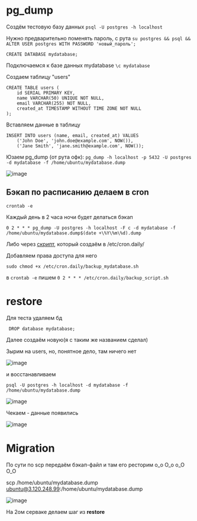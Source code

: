 # pg_dump

Создём тестовую базу данных
```psql -U postgres -h localhost```

Нужно предварительно поменять пароль, с рута ```su postgres && psql && ALTER USER postgres WITH PASSWORD 'новый_пароль';```

```CREATE DATABASE mydatabase;```

Подключаемся к базе данных mydatabase
```\c mydatabase```

Создаем таблицу "users"
```
CREATE TABLE users (
    id SERIAL PRIMARY KEY,
    name VARCHAR(50) UNIQUE NOT NULL,
    email VARCHAR(255) NOT NULL,
    created_at TIMESTAMP WITHOUT TIME ZONE NOT NULL
);
```
Вставляем данные в таблицу
```
INSERT INTO users (name, email, created_at) VALUES
    ('John Doe', 'john.doe@example.com', NOW()),
    ('Jane Smith', 'jane.smith@example.com', NOW());
```
Юзаем pg_dump (от рута офк):
```pg_dump -h localhost -p 5432 -U postgres -d mydatabase -f /home/ubuntu/mydatabase.dump```

![image](https://github.com/user-attachments/assets/bdab548b-e1f2-4863-983a-90860eb55293)

## Бэкап по расписанию делаем в cron

```crontab -e```

Каждый день в 2 часа ночи будет делаться бэкап

```0 2 * * * pg_dump -U postgres -h localhost -F c -d mydatabase -f /home/ubuntu/mydatabase.dump$(date +\%Y\%m\%d).dump```

Либо через [скрипт](https://github.com/Wireflex/Database/blob/50b9d55a1a34a1b86e7ca3434db4e75021fe20ac/backup_script.sh), который создаём в /etc/cron.daily/

Добавляем права доступа для него

```sudo chmod +x /etc/cron.daily/backup_mydatabase.sh```

в ```crontab -e``` пишем ```0 2 * * * /etc/cron.daily/backup_script.sh```

# restore
Для теста удаляем бд

``` DROP database mydatabase;```

Далее создаём новую(я с таким же названием сделал)

Зырим на users, но, понятное дело, там ничего нет

![image](https://github.com/user-attachments/assets/83d2f795-8fc8-4078-a58f-68669bf99785)

и восстанавливаем

```psql -U postgres -h localhost -d mydatabase -f /home/ubuntu/mydatabase.dump```

![image](https://github.com/user-attachments/assets/aa9b4d5b-a5c0-47ca-8ec6-80f4489ff838)

Чекаем - данные появились 

![image](https://github.com/user-attachments/assets/2d3fac61-703a-47a0-aaf4-85d546204f1a)

# Migration
По сути по scp передаём бэкап-файл и там его ресторим о_о О_о о_О О_О

scp /home/ubuntu/mydatabase.dump ubuntu@3.120.248.99:/home/ubuntu/mydatabase.dump

![image](https://github.com/user-attachments/assets/fb960271-7787-4964-a7b3-22fbddd81749)

На 2ом серваке делаем шаг из **restore**
